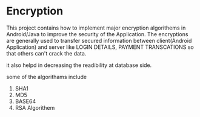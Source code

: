 # Encryption

This project contains how to implement major encryption algorithems in Android/Java to improve the security of the Application.
The encryptions are generally used to transfer secured information between client(Android Application) and server like 
LOGIN DETAILS, PAYMENT TRANSCATIONS so that others can't crack the data.

it also helpd in decreasing the readibility at database side. 

some of the algorithams include
1) SHA1
2) MD5
3) BASE64
4) RSA Algorithem
